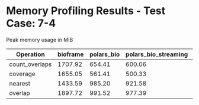 # Memory Profiling Results - Test Case: 7-4

Peak memory usage in MiB

| Operation | bioframe | polars_bio | polars_bio_streaming | pyranges0 | pyranges1 |
|-----------|---|---|---|---|---|
| count_overlaps | 1707.92 | 654.41 | 600.06 | 1753.16 | 1566.78 |
| coverage | 1655.05 | 561.41 | 500.33 | 1979.31 | 1872.06 |
| nearest | 1433.59 | 985.20 | 921.58 | 1926.42 | 1930.30 |
| overlap | 1897.72 | 991.52 | 977.39 | 2198.25 | 2828.84 |
